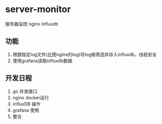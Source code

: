 # server-monitor
服务器监控 nginx influxdb 

## 功能
1. 根据指定log文件(比图nginx的log)将log做筛选并存入influxdb，线程安全
2. 使用grafana读取influxdb数据

## 开发日程
1. go 并发接口
2. nginx docker运行
3. influxDB 操作
4. grafana 使用
5. 整合 
